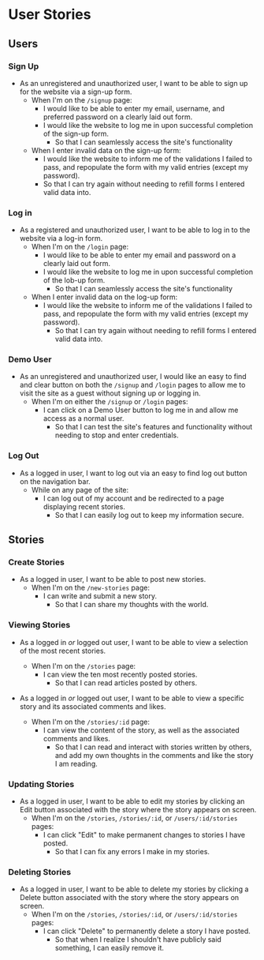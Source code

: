 # User Stories

## Users

### Sign Up

* As an unregistered and unauthorized user, I want to be able to sign up for the website via a sign-up form.
  * When I'm on the `/signup` page:
    * I would like to be able to enter my email, username, and preferred password on a clearly laid out form.
    * I would like the website to log me in upon successful completion of the sign-up form.
      * So that I can seamlessly access the site's functionality
  * When I enter invalid data on the sign-up form:
    * I would like the website to inform me of the validations I failed to pass, and repopulate the form with my valid entries (except my password).
    * So that I can try again without needing to refill forms I entered valid data into.

### Log in

* As a registered and unauthorized user, I want to be able to log in to the website via a log-in form.
  * When I'm on the `/login` page:
    * I would like to be able to enter my email and password on a clearly laid out form.
    * I would like the website to log me in upon successful completion of the lob-up form.
      * So that I can seamlessly access the site's functionality
  * When I enter invalid data on the log-up form:
    * I would like the website to inform me of the validations I failed to pass, and repopulate the form with my valid entries (except my password).
      * So that I can try again without needing to refill forms I entered valid data into.

### Demo User

* As an unregistered and unauthorized user, I would like an easy to find and clear button on both the `/signup` and `/login` pages to allow me to visit the site as a guest without signing up or logging in.
  * When I'm on either the `/signup` or `/login` pages:
    * I can click on a Demo User button to log me in and allow me access as a normal user.
      * So that I can test the site's features and functionality without needing to stop and enter credentials.

### Log Out

* As a logged in user, I want to log out via an easy to find log out button on the navigation bar.
  * While on any page of the site:
    * I can log out of my account and be redirected to a page displaying recent stories.
      * So that I can easily log out to keep my information secure.

## Stories

### Create Stories

* As a logged in user, I want to be able to post new stories.
  * When I'm on the `/new-stories` page:
    * I can write and submit a new story.
      * So that I can share my thoughts with the world.

### Viewing Stories

* As a logged in _or_ logged out user, I want to be able to view a selection of the most recent stories.
  * When I'm on the `/stories` page:
    * I can view the ten most recently posted stories.
      * So that I can read articles posted by others.

* As a logged in _or_ logged out user, I want to be able to view a specific story and its associated comments and likes.
  * When I'm on the `/stories/:id` page:
    * I can view the content of the story, as well as the associated comments and likes.
      * So that I can read and interact with stories written by others, and add my own thoughts in the comments and like the story I am reading.

### Updating Stories

* As a logged in user, I want to be able to edit my stories by clicking an Edit button associated with the story where the story appears on screen.
  * When I'm on the `/stories`, `/stories/:id`, or `/users/:id/stories` pages:
    * I can click "Edit" to make permanent changes to stories I have posted.
      * So that I can fix any errors I make in my stories.

### Deleting Stories

* As a logged in user, I want to be able to delete my stories by clicking a Delete button associated with the story where the story appears on screen.
  * When I'm on the `/stories`, `/stories/:id`, or `/users/:id/stories` pages:
    * I can click "Delete" to permanently delete a story I have posted.
      * So that when I realize I shouldn't have publicly said something, I can easily remove it.
